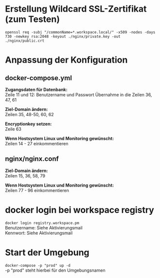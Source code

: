 # Erstellung Wildcard SSL-Zertifikat (zum Testen)
```openssl req -subj "/commonName=*.workspace.local/" -x509 -nodes -days 730 -newkey rsa:2048 -keyout ./nginx/private.key -out ./nginx/public.crt```

# Anpassung der Konfiguration
## docker-compose.yml

**Zugangsdaten für Datenbank:**\
Zeile 11 und 12: Benutzername und Passwort
Übernahme in die Zeilen 36, 47, 61

**Ziel-Domain ändern:**\
Zeilen 35, 48-50, 60, 62

**Encryptionkey setzen:**\
Zeile 63

**Wenn Hostsystem Linux und Monitoring gewünscht:**\
Zeilen 14 - 27 einkommentieren

## nginx/nginx.conf
**Ziel-Domain ändern:**\
Zeilen 15, 36, 58, 79

**Wenn Hostsystem Linux und Monitoring gewünscht:**\
Zeilen 77 - 96 einkommentieren

# docker login bei workspace registry
``docker login registry.workspace.pm``\
Benutzername: Siehe Aktivierungsmail\
Kennwort: Siehe Aktivierungsmail

# Start der Umgebung
``docker-compose -p "prod" up -d``\
-p "prod" steht hierbei für den Umgebungsnamen